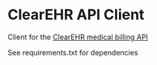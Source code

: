 # ClearEHR API Client
Client for the [ClearEHR medical billing API](https://837-edi.clearehr.com/?view=837P-api-documentation)

See requirements.txt for dependencies
